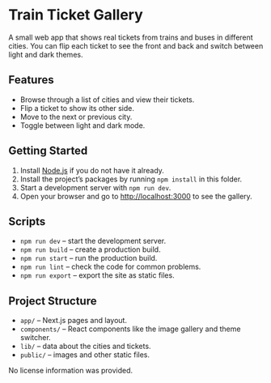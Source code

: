 # Train Ticket Gallery

A small web app that shows real tickets from trains and buses in different cities. You can flip each ticket to see the front and back and switch between light and dark themes.

## Features
- Browse through a list of cities and view their tickets.
- Flip a ticket to show its other side.
- Move to the next or previous city.
- Toggle between light and dark mode.

## Getting Started
1. Install [Node.js](https://nodejs.org/) if you do not have it already.
2. Install the project’s packages by running `npm install` in this folder.
3. Start a development server with `npm run dev`.
4. Open your browser and go to [http://localhost:3000](http://localhost:3000) to see the gallery.

## Scripts
- `npm run dev` – start the development server.
- `npm run build` – create a production build.
- `npm run start` – run the production build.
- `npm run lint` – check the code for common problems.
- `npm run export` – export the site as static files.

## Project Structure
- `app/` – Next.js pages and layout.
- `components/` – React components like the image gallery and theme switcher.
- `lib/` – data about the cities and tickets.
- `public/` – images and other static files.

No license information was provided.
